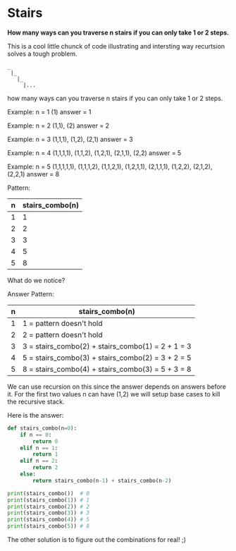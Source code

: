# Stairs

**How many ways can you traverse n stairs if you can only take 1 or 2 steps.**

This is a cool little chunck of code illustrating and intersting way recurtsion solves a tough problem.
```
_
 |_
   |_
     |...
```

how many ways can you traverse n stairs if you can
only take 1 or 2 steps.

Example: n = 1
(1)
answer = 1

Example: n = 2
(1,1), (2)
answer = 2

Example: n = 3
(1,1,1), (1,2), (2,1)
answer = 3

Example: n = 4
(1,1,1,1), (1,1,2), (1,2,1), (2,1,1), (2,2)
answer = 5

Example: n = 5
(1,1,1,1,1), (1,1,1,2), (1,1,2,1), (1,2,1,1), (2,1,1,1), (1,2,2), (2,1,2), (2,2,1)
answer = 8

Pattern:

n|stairs_combo(n)
-|-----
1|1
2|2
3|3
4|5
5|8

What do we notice?

Answer Pattern:

n|stairs_combo(n)
-|-------------------------------------------------
1|1 = pattern doesn't hold
2|2 = pattern doesn't hold
3|3 = stairs_combo(2) + stairs_combo(1) = 2 + 1 = 3
4|5 = stairs_combo(3) + stairs_combo(2) = 3 + 2 = 5
5|8 = stairs_combo(4) + stairs_combo(3) = 5 + 3 = 8

We can use recursion on this since the answer depends on answers before it. 
For the first two values n can have (1,2) we will setup base cases to kill 
the recursive stack.

Here is the answer:
```python
def stairs_combo(n=0):
    if n == 0:
        return 0
    elif n == 1:
        return 1
    elif n == 2:
        return 2
    else:
        return stairs_combo(n-1) + stairs_combo(n-2)

print(stairs_combo())  # 0
print(stairs_combo(1)) # 1
print(stairs_combo(2)) # 2
print(stairs_combo(3)) # 3
print(stairs_combo(4)) # 5
print(stairs_combo(5)) # 8
```
The other solution is to figure out the combinations for real! ;)

